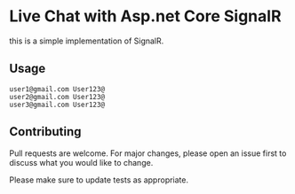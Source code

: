 # Live Chat with Asp.net Core SignalR

this is a simple implementation of SignalR.


## Usage

```
user1@gmail.com User123@
user2@gmail.com User123@
user3@gmail.com User123@
```


## Contributing
Pull requests are welcome. For major changes, please open an issue first to discuss what you would like to change.

Please make sure to update tests as appropriate.

